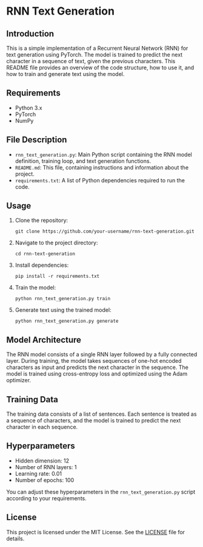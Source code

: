 # RNN Text Generation

## Introduction

This is a simple implementation of a Recurrent Neural Network (RNN) for text generation using PyTorch. The model is trained to predict the next character in a sequence of text, given the previous characters. This README file provides an overview of the code structure, how to use it, and how to train and generate text using the model.

## Requirements

- Python 3.x
- PyTorch
- NumPy

## File Description

- `rnn_text_generation.py`: Main Python script containing the RNN model definition, training loop, and text generation functions.
- `README.md`: This file, containing instructions and information about the project.
- `requirements.txt`: A list of Python dependencies required to run the code.

## Usage

1. Clone the repository:

    ```
    git clone https://github.com/your-username/rnn-text-generation.git
    ```

2. Navigate to the project directory:

    ```
    cd rnn-text-generation
    ```

3. Install dependencies:

    ```
    pip install -r requirements.txt
    ```

4. Train the model:

    ```
    python rnn_text_generation.py train
    ```

5. Generate text using the trained model:

    ```
    python rnn_text_generation.py generate
    ```

## Model Architecture

The RNN model consists of a single RNN layer followed by a fully connected layer. During training, the model takes sequences of one-hot encoded characters as input and predicts the next character in the sequence. The model is trained using cross-entropy loss and optimized using the Adam optimizer.

## Training Data

The training data consists of a list of sentences. Each sentence is treated as a sequence of characters, and the model is trained to predict the next character in each sequence.

## Hyperparameters

- Hidden dimension: 12
- Number of RNN layers: 1
- Learning rate: 0.01
- Number of epochs: 100

You can adjust these hyperparameters in the `rnn_text_generation.py` script according to your requirements.

## License

This project is licensed under the MIT License. See the [LICENSE](LICENSE) file for details.
